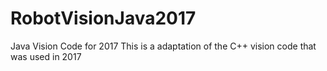 # RobotVisionJava2017
Java Vision Code for 2017
This is a adaptation of the C++ vision code that was used in 2017
